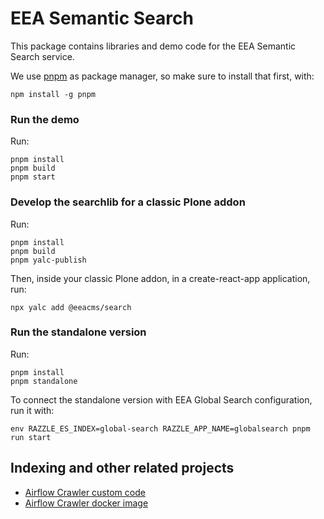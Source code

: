 # EEA Semantic Search

This package contains libraries and demo code for the EEA Semantic Search
service.

We use [pnpm](https://pnpm.io) as package manager, so make sure to install that
first, with:

```
npm install -g pnpm
```

### Run the demo

Run:

```
pnpm install
pnpm build
pnpm start
```

### Develop the searchlib for a classic Plone addon

Run:

```
pnpm install
pnpm build
pnpm yalc-publish
```

Then, inside your classic Plone addon, in a create-react-app application, run:

```
npx yalc add @eeacms/search
```

### Run the standalone version

Run:

```
pnpm install
pnpm standalone
```

To connect the standalone version with EEA Global Search configuration, run it with:

```
env RAZZLE_ES_INDEX=global-search RAZZLE_APP_NAME=globalsearch pnpm run start
```

## Indexing and other related projects

- [Airflow Crawler custom code](https://github.com/eea/eea-crawler)
- [Airflow Crawler docker image](https://github.com/eea/eea.docker.airflow)
